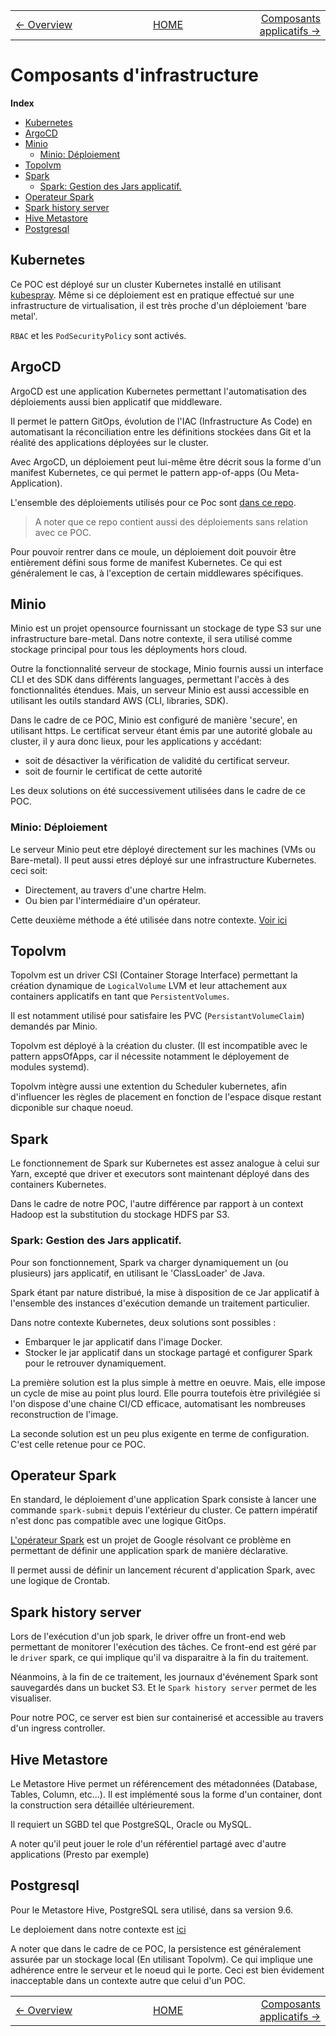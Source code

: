 <table style="width: 100%"><tr>
    <td style="width: 33%; text-align: left"><a href="../README.md#Overview"><- Overview</a></td>
    <td style="width: 33%; text-align: center"><a href="../README.md">HOME</a></td>
    <td style="width: 33%; text-align: right"><a href="composants_applicatifs.md">Composants applicatifs -></a></td>
</tr></table>


# Composants d'infrastructure

<!-- START doctoc generated TOC please keep comment here to allow auto update -->
<!-- DON'T EDIT THIS SECTION, INSTEAD RE-RUN doctoc TO UPDATE -->
**Index**

- [Kubernetes](#kubernetes)
- [ArgoCD](#argocd)
- [Minio](#minio)
  - [Minio: Déploiement](#minio-d%C3%A9ploiement)
- [Topolvm](#topolvm)
- [Spark](#spark)
  - [Spark: Gestion des Jars applicatif.](#spark-gestion-des-jars-applicatif)
- [Operateur Spark](#operateur-spark)
- [Spark history server](#spark-history-server)
- [Hive Metastore](#hive-metastore)
- [Postgresql](#postgresql)

<!-- END doctoc generated TOC please keep comment here to allow auto update -->



## Kubernetes

Ce POC est déployé sur un cluster Kubernetes installé en utilisant [kubespray](https://github.com/kubernetes-sigs/kubespray). Même si ce déploiement est en pratique effectué sur une infrastructure de virtualisation, il est très proche d'un déploiement 'bare metal'.

`RBAC` et les `PodSecurityPolicy` sont activés.

## ArgoCD

ArgoCD est une application Kubernetes permettant l'automatisation des déploiements aussi bien applicatif que middleware.

Il permet le pattern GitOps, évolution de l'IAC (Infrastructure As Code) en automatisant la réconciliation entre les définitions stockées dans Git et la réalité des applications déployées sur le cluster.

Avec ArgoCD, un déploiement peut lui-même être décrit sous la forme d'un manifest Kubernetes, ce qui permet le pattern app-of-apps (Ou Meta-Application).

L'ensemble des déploiements utilisés pour ce Poc sont [dans ce repo](https://github.com/BROADSoftware/depack).

> A noter que ce repo contient aussi des déploiements sans relation avec ce POC.

Pour pouvoir rentrer dans ce moule, un déploiement doit pouvoir être entièrement défini sous forme de manifest Kubernetes. Ce qui est généralement le cas, à l'exception de certain middlewares spécifiques.

## Minio

Minio est un projet opensource fournissant un stockage de type S3 sur une infrastructure bare-metal.
Dans notre contexte, il sera utilisé comme stockage principal pour tous les déployments hors cloud.

Outre la fonctionnalité serveur de stockage, Minio fournis aussi un interface CLI et des SDK dans différents languages, permettant l'accès à des fonctionnalités étendues. Mais, un serveur Minio est aussi accessible en utilisant les outils  standard AWS (CLI, libraries, SDK).

Dans le cadre de ce POC, Minio est configuré de manière 'secure', en utilisant https. Le certificat serveur étant émis par une autorité globale au cluster, il y aura donc lieux, pour les applications y accédant:

- soit de désactiver la vérification de validité du certificat serveur.
- soit de fournir le certificat de cette autorité

Les deux solutions on été successivement utilisées dans le cadre de ce POC.

### Minio: Déploiement

Le serveur Minio peut etre déployé directement sur les machines (VMs ou Bare-metal). Il peut aussi etres déployé sur une infrastructure Kubernetes. ceci soit:

- Directement, au travers d'une chartre Helm.
- Ou bien par l'intermédiaire d'un opérateur.

Cette deuxième méthode a été utilisée dans notre contexte. [Voir ici](https://github.com/BROADSoftware/depack/tree/master/middlewares/minio.3.0.28)

## Topolvm

Topolvm est un driver CSI (Container Storage Interface) permettant la création dynamique de `LogicalVolume` LVM et leur attachement aux containers applicatifs en tant que `PersistentVolumes`.

Il est notamment utilisé pour satisfaire les PVC (`PersistantVolumeClaim`) demandés par Minio.

Topolvm est déployé à la création du cluster. (Il est incompatible avec le pattern appsOfApps, car il nécessite notamment le déployement de modules systemd).

Topolvm intègre aussi une extention du Scheduler kubernetes, afin d'influencer les règles de placement en fonction de l'espace disque restant dicponible sur chaque noeud.

## Spark

Le fonctionnement de Spark sur Kubernetes est assez analogue à celui sur Yarn, excepté que driver et executors sont maintenant déployé dans des containers Kubernetes.

Dans le cadre de notre POC, l'autre différence par rapport à un context Hadoop est la substitution du stockage HDFS par S3.

### Spark: Gestion des Jars applicatif.

Pour son fonctionnement, Spark va charger dynamiquement un (ou plusieurs) jars applicatif, en utilisant le 'ClassLoader' de Java.

Spark étant par nature distribué, la mise à disposition de ce Jar applicatif à l'ensemble des instances d'exécution demande un traitement particulier.

Dans notre contexte Kubernetes, deux solutions sont possibles :

- Embarquer le jar applicatif dans l'image Docker.
- Stocker le jar applicatif dans un stockage partagé et configurer Spark pour le retrouver dynamiquement.

La première solution est la plus simple à mettre en oeuvre. Mais, elle impose un cycle de mise au point plus lourd. Elle pourra toutefois ètre privilégiée si l'on dispose d'une chaine CI/CD efficace, automatisant les nombreuses reconstruction de l'image.

La seconde solution est un peu plus exigente en terme de configuration. C'est celle retenue pour ce POC.

## Operateur Spark

En standard, le déploiement d'une application Spark consiste à lancer une commande `spark-submit` depuis l'extérieur du cluster. Ce pattern impératif n'est donc pas compatible avec une logique GitOps.

[L'opérateur Spark](https://github.com/GoogleCloudPlatform/spark-on-k8s-operator) est un projet de Google résolvant ce problème en permettant de définir une application spark de manière déclarative.

Il permet aussi de définir un lancement récurent d'application Spark, avec une logique de Crontab.

## Spark history server

Lors de l'exécution d'un job spark, le driver offre un front-end web permettant de monitorer l'exécution des tâches. Ce front-end est géré par le `driver` spark, ce qui implique qu'il va disparaitre à la fin du traitement.

Néanmoins, à la fin de ce traitement, les journaux d'événement Spark sont sauvegardés dans un bucket S3. Et le `Spark history server` permet de les visualiser.

Pour notre POC, ce server est bien sur containerisé et accessible au travers d'un ingress controller.

## Hive Metastore

Le Metastore Hive permet un référencement des métadonnées (Database, Tables, Column, etc...). Il est implémenté sous la forme d'un container, dont la construction sera détaillée ultérieurement.

Il requiert un SGBD tel que PostgreSQL, Oracle ou MySQL.

A noter qu'il peut jouer le role d'un référentiel partagé avec d'autre applications (Presto par exemple)

## Postgresql

Pour le Metastore Hive, PostgreSQL sera utilisé, dans sa version 9.6.

Le deploiement dans notre contexte est [ici](https://github.com/BROADSoftware/depack/tree/master/middlewares/postgresql/server)

A noter que dans le cadre de ce POC, la persistence est généralement assurée par un stockage local (En utilisant Topolvm). Ce qui implique une adhérence entre le serveur et le noeud qui le porte. Ceci est bien évidement inacceptable dans un contexte autre que celui d'un POC.

<table style="width: 100%"><tr>
    <td style="width: 33%; text-align: left"><a href="../README.md#Overview"><- Overview</a></td>
    <td style="width: 33%; text-align: center"><a href="../README.md">HOME</a></td>
    <td style="width: 33%; text-align: right"><a href="composants_applicatifs.md">Composants applicatifs -></a></td>
</tr></table>
